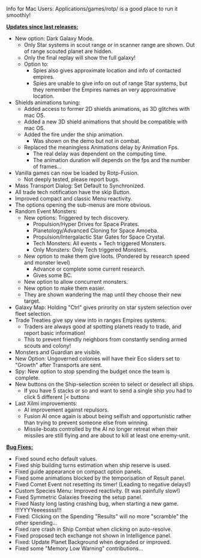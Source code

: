 Info for Mac Users: Applications/games/rotp/ is a good place to run it smoothly!

<b><ins>Updates since last releases:</ins></b>
- New option: Dark Galaxy Mode.
  - Only Star systems in scout range or in scanner range are shown. Out of range scouted planet are hidden.
  - Only the final replay will show the full galaxy!
  - Option to:
	- Spies also gives approximate location and info of contacted empires.
	- Spies are unable to give info on out of range Star systems, but they remember the Empires names an very approximative location.
- Shields animations tuning:
  - Added access to former 2D shields animations, as 3D glitches with mac OS.
  - Added a new 3D shield animations that should be compatible with mac OS.
  - Added the fire under the ship animation.
    - Was shown on the demo but not in combat.
  - Replaced the meaningless Animations delay by Animation Fps.
    - The real delay was dependent on the computing time.
    - The animation duration will depends on the fps and the number of frames... 
- Vanilla games can now be loaded by Rotp-Fusion.
  - Not deeply tested, please report bugs.
- Mass Transport Dialog: Set Default to Synchronized.
- All trade tech notification have the skip Button.
- Improved compact and classic Menu reactivity.
- The options opening the sub-menus are more obvious.
- Random Event Monsters:
  - New options: Triggered by tech discovery.
    - Propulsion/Hyper Drives for Space Pirates.
    - Planetology/Advanced Cloning for Space Amoeba.
    - Propulsion/Intergalactic Star Gates for Space Crystal.
    - Tech Monsters: All events + Tech triggered Monsters.
    - Only Monsters: Only Tech triggered Monsters.
  - New option to make them give loots. (Pondered by research speed and monster level)
    - Advance or complete some current research.
    - Gives some BC.
  - New option to allow concurrent monsters.
  - New option to make them easier.
  - They are shown wandering the map until they choose their new target.
- Galaxy Map: Holding "Ctrl" gives prirority on star system selection over fleet selection.
- Trade Treaties give spy view into in ranges Empires systems.
  - Traders are always good at spotting planets ready to trade, and report basic information!
  - This to prevent friendly neighbors from constantly sending armed scouts and colony!
- Monsters and Guardian are visible.
- New Option: Ungoverned colonies will have their Eco sliders set to "Growth" after Transports are sent.
- Spy: New option to stop spending the budget once the team is complete.
- New buttons on the Ship-selection screen to select or deselect all ships.
  - If you have 5 stacks or so and want to send a single ship you had to click 5 different |< buttons
- Last Xilmi improvements:
  - AI improvement against repulsors.
  - Fusion AI once again is about being selfish and opportunistic rather than trying to prevent someone else from winning.
  - Missile-boats controlled by the AI no longer retreat when their missiles are still flying and are about to kill at least one enemy-unit.


<b><ins>Bug Fixes:</ins></b>
- Fixed sound echo default values.
- Fixed ship building turns estimation when ship reserve is used.
- Fixed guide appearance on compact option panels.
- Fixed some animations blocked by the temporisation of Result panel.
- Fixed Comet Event not resetting its timer! (Leading to negative delays!)
- Custom Species Menu: Improved reactivity. (It was painfully slow!)
- Fixed Symmetric Galaxies freezing the setup panel.
- Fixed Nasty long lasting crashing bug, when starting a new game. !!!YYYYeeeessss!!!
- Fixed: Clicking on the Spending "Results" will no more "scramble" the other spending...
- Fixed rare crash in Ship Combat when clicking on auto-resolve.
- Fixed proposed tech exchange not shown in Intelligence panel.
- Fixed: Update Planet Background when degraded or improved.
- Fixed some "Memory Low Warning" contributions...
